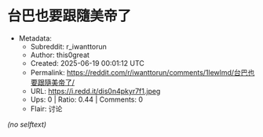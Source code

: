 # 台巴也要跟隨美帝了

- Metadata:
  - Subreddit: r_iwanttorun
  - Author: this0great
  - Created: 2025-06-19 00:01:12 UTC
  - Permalink: https://reddit.com/r/iwanttorun/comments/1lewlmd/台巴也要跟隨美帝了/
  - URL: https://i.redd.it/dis0n4pkyr7f1.jpeg
  - Ups: 0 | Ratio: 0.44 | Comments: 0
  - Flair: 讨论

_(no selftext)_
